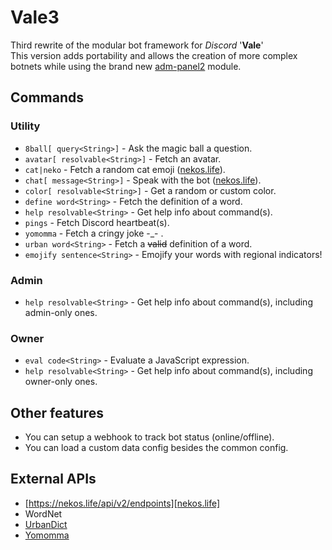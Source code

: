   
# Vale3  
  
Third rewrite of the modular bot framework for *Discord* '**Vale**'  
This version adds portability and allows the creation of more complex botnets while using the brand new [adm-panel2](https://github.com/Valen-H/Admin-Panel-II) module.  
  
## Commands  
  
### Utility  
  
* `8ball[ query<String>]` - Ask the magic ball a question.  
* `avatar[ resolvable<String>]` - Fetch an avatar.  
* `cat|neko` - Fetch a random cat emoji ([nekos.life]).  
* `chat[ message<String>]` - Speak with the bot ([nekos.life]).  
* `color[ resolvable<String>]` - Get a random or custom color.  
* `define word<String>` - Fetch the definition of a word.  
* `help resolvable<String>` - Get help info about command(s).  
* `pings` - Fetch Discord heartbeat(s).  
* `yomomma` - Fetch a cringy joke -_- .  
* `urban word<String>` - Fetch a ~~valid~~ definition of a word.  
* `emojify sentence<String>` - Emojify your words with regional indicators!  
  
### Admin  
  
* `help resolvable<String>` - Get help info about command(s), including admin-only ones.  
  
### Owner  
  
* `eval code<String>` - Evaluate a JavaScript expression.  
* `help resolvable<String>` - Get help info about command(s), including owner-only ones.  
  
## Other features  
  
* You can setup a webhook to track bot status (online/offline).  
* You can load a custom data config besides the common config.  
  
## External APIs  
  
* [https://nekos.life/api/v2/endpoints][nekos.life]  
* WordNet  
* [UrbanDict](https://www.urbandictionary.com/)  
* [Yomomma](https://yomomma.info/)  
  
[nekos.life]: https://nekos.life/api/v2/endpoints
